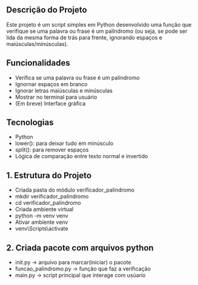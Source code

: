 ## Descrição do Projeto
Este projeto é um script simples em Python desenvolvido uma função que verifique se uma palavra ou frase é um palíndromo (ou seja, se pode ser lida da mesma forma de trás para frente, ignorando espaços e maiúsculas/minúsculas).

## Funcionalidades
- Verifica se uma palavra ou frase é um palíndromo
- Ignornar espaços em branco
- Ignorar letras maiúsculas e minúsculas
- Mostrar no terminal para usuário
- (Em breve) Interface gráfica

## Tecnologias
- Python
- lower(): para deixar tudo em minúsculo
- split(): para remover espaços
- Lógica de comparação entre texto normal e invertido

## 1. Estrutura do Projeto 
- Criada pasta do módulo verificador_palindromo
 - mkdir verificador_palindromo
 - cd verificador_palindromo
- Criada ambiente virtual
 - python -m venv venv
- Ativar ambiente venv
 - venv\Scripts\activate

## 2. Criada pacote com arquivos python
- init.py -> arquivo para marcar(iniciar) o pacote
- funcao_palindromo.py -> função que faz a verificação
- main.py -> script principal que interage com usúario

